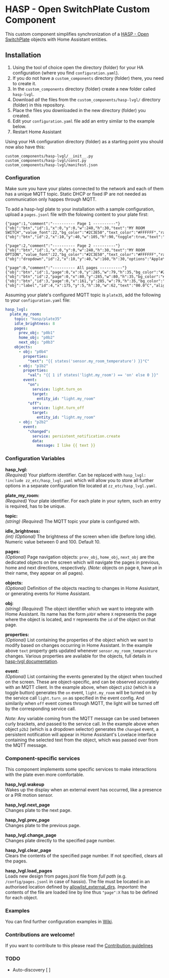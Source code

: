 # HASP - Open SwitchPlate Custom Component

This custom component simplifies synchronization of a [HASP - Open SwitchPlate](https://fvanroie.github.io/hasp-docs/#) objects with Home Assistant entities.

## Installation

1. Using the tool of choice open the directory (folder) for your HA configuration (where you find `configuration.yaml`).
2. If you do not have a `custom_components` directory (folder) there, you need to create it.
3. In the `custom_components` directory (folder) create a new folder called `hasp-lvgl`.
4. Download _all_ the files from the `custom_components/hasp-lvgl/` directory (folder) in this repository.
5. Place the files you downloaded in the new directory (folder) you created.
6. Edit your `configuration.yaml` file add an entry similar to the example below.
7. Restart Home Assistant

Using your HA configuration directory (folder) as a starting point you should now also have this:

```text
custom_components/hasp-lvgl/__init__.py
custom_components/hasp-lvgl/const.py
custom_components/hasp-lvgl/manifest.json
```

### Configuration

Make sure you have your plates connected to the network and each of them has a unique MQTT topic. Static DHCP or fixed IP are not needed as communication only happes through MQTT. 

To add a hasp-lvgl plate to your installation with a sample configuration, upload a `pages.jsonl` file with the folowing content to your plate first:

```
{"page":1,"comment":"---------- Page 1 ----------"}
{"obj":"btn","id":1,"x":0,"y":0,"w":240,"h":30,"text":"MY ROOM SWITCH","value_font":22,"bg_color":"#2C3E50","text_color":"#FFFFFF","radius":0,"border_side":0}
{"obj":"btn","id":2,"x":10,"y":40,"w":105,"h":90,"toggle":true,"text":"Light","text_font":26,"mode":"break","align":1}

{"page":2,"comment":"---------- Page 2 ----------"}
{"obj":"btn","id":1,"x":0,"y":0,"w":240,"h":30,"text":"MY ROOM OPTION","value_font":22,"bg_color":"#2C3E50","text_color":"#FFFFFF","radius":0,"border_side":0}
{"obj":"dropdown","id":2,"x":10,"y":40,"w":160,"h":30,"options":"Apple\nBanana\nOrange\nMelon"}

{"page":0,"comment":"---------- All pages ----------"}
{"obj":"btn","id":1,"page":0,"x":0,"y":285,"w":79,"h":35,"bg_color":"#2C3E50","text":"\uf060","text_color":"#FFFFFF","radius":0,"border_side":0,"text_font":28}
{"obj":"btn","id":2,"page":0,"x":80,"y":285,"w":80,"h":35,"bg_color":"#2C3E50","text":"\uf015","text_color":"#FFFFFF","radius":0,"border_side":0,"text_font":28}
{"obj":"btn","id":3,"page":0,"x":161,"y":285,"w":79,"h":35,"bg_color":"#2C3E50","text":"\uf061","text_color":"#FFFFFF","radius":0,"border_side":0,"text_font":28}
{"obj":"label","id":4,"x":175,"y":5,"h":30,"w":62,"text":"00.0°C","align":2,"bg_color":"#2C3E50","text_color":"#FFFFFF"}
```

Assuming your plate's configured MQTT topic is `plate35`, add the following to your `configuration.yaml` file:

```yaml
hasp_lvgl:
  plate_my_room:
    topic: "hasp/plate35"
    idle_brightness: 8
    pages:
      prev_obj: "p0b1"
      home_obj: "p0b2"
      next_obj: "p0b3"
    objects:
      - obj: "p0b4"
        properties:
          "text": "{{ states('sensor.my_room_temperature') }}°C"
      - obj: "p1b2"
        properties:
          "val": "{{ 1 if states('light.my_room') == 'on' else 0 }}"
        event:
          "on":
            service: light.turn_on
            target:
              entity_id: "light.my_room"
          "off":
            service: light.turn_off
            target:
              entity_id: "light.my_room"
      - obj: "p2b2"
        event:
          "changed":
            service: persistent_notification.create
            data:
              message: I like {{ text }}
```

### Configuration Variables

**hasp_lvgl:**\
  *(Required)* Your platform identifier. Can be replaced with `hasp_lvgl: !include zz_etc/hasp_lvgl.yaml` which will allow you to store all further options in a separate configuration file located at `zz_etc/hasp_lvgl.yaml`.

**plate_my_room:**\
  *(Required)* Your plate identifier. For each plate in your sytem, such an entry is required, has to be unique.

**topic:**\
  *(string)* *(Required)* The MQTT topic your plate is configured with.

**idle_brightness:**\
  *(int)* *(Optional)* The brightness of the screen when idle (before long idle). Numeric value between 0 and 100. Default 10. 

**pages:**\
  *(Optional)* Page navigation objects: `prev_obj`, `home_obj`, `next_obj` are the dedicated objects on the screen which will navigate the pages in previous, home and next directions, respectively. (_Note:_ objects on page `0`, have `p0` in their name, they appear on all pages).

**objects:**\
  *(Optional)* Definition of the objects reacting to changes in Home Assistant, or generating events for Home Assistant.

**obj:**\
   *(string)* *(Required)* The object identifier which we want to integrate with Home Assistant. Its name has the form `pXbY` where `X` represents the page where the object is located, and `Y` represents the `id` of the object on that page.

**properties:**\
  *(Optional)* List containing the properties of the object which we want to modify based on changes occurring in Home Assistant. In the example above `text` property gets updated whenever `sensor.my_room_temperature` changes. Various properties are available for the objects, full details in [hasp-lvgl documentation](https://fvanroie.github.io/hasp-docs/#objects/).
  
**event:**\
  *(Optional)* List containing the events generated by the object when touched on the screen. These are object-specific, and can be observed accurately with an MQTT client. In the example above, when object `p1b2` (which is a toggle button) generates the `on` event, `light.my_room` will be turned on by the service call `light.turn_on` as specified in the event config. And similarily when `off` event comes through MQTT, the light will be turned off by the corresponding service call.

_Note:_ Any variable coming from the MQTT message can be used between curly brackets, and passed to the service call. In the example above when object `p2b2` (which is a dropdown selector) generates the `changed` event, a persistent notification will appear in Home Assistant's Lovelace interface containing the selected text from the object, which was passed over from the MQTT message.

### Component-specific services

This component implements some specific services to make interactions with the plate even more comfortable.

**hasp_lvgl.wakeup**\
  Wakes up the display when an external event has occurred, like a presence or a PIR motion sensor.

**hasp_lvgl.next_page**\
  Changes plate to the next page.

**hasp_lvgl.prev_page**\
  Changes plate to the previous page.

**hasp_lvgl.change_page**\
  Changes plate directly to the specified page number.

**hasp_lvgl.clear_page**\
  Clears the contents of the specified page number. If not specified, clears all the pages.

**hasp_lvgl.load_pages**\
  Loads new design from pages.jsonl file from _full path_ (e.g. `/config/pages.jsonl` in case of hassio). The file must be located in an authorised location defined by [allowlist_external_dirs](https://www.home-assistant.io/docs/configuration/basic/#allowlist_external_dirs). _Important:_ the contents of the file are loaded line by line thus `"page":X` has to be defined for each object.


### Examples

You can find further configuration examples in [Wiki](https://github.com/dgomes/hasp-lvgl-custom-component/wiki).

### Contributions are welcome!

If you want to contribute to this please read the [Contribution guidelines](CONTRIBUTING.md)


### TODO

- Auto-discovery [ ]
